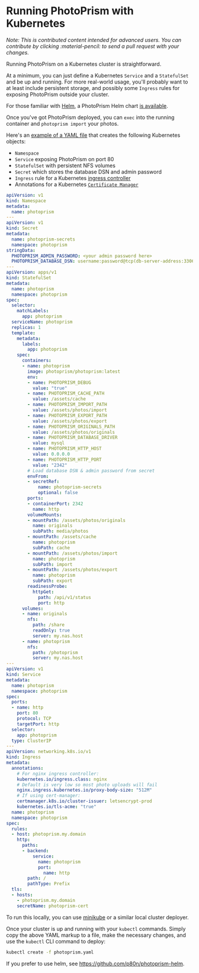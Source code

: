 # Running PhotoPrism with Kubernetes

*Note: This is contributed content intended for advanced users. You can contribute by clicking :material-pencil: to send a pull request with your changes.*

Running PhotoPrism on a Kubernetes cluster is straightforward.

At a minimum, you can just define a Kubernetes `Service` and a `StatefulSet` and be up and running.
For more real-world usage, you'll probably want to at least include persistent storage,
and possibly some `Ingress` rules for exposing PhotoPrism outside your cluster.

For those familiar with [Helm](https://helm.sh), a PhotoPrism Helm chart [is available](https://github.com/p80n/photoprism-helm).

Once you've got PhotoPrism deployed, you can `exec` into the running container and `photoprism import` your photos.

Here's an [example of a YAML file](../../developer-guide/technologies/yaml.md) that creates the
following Kubernetes objects:

- `Namespace`
- `Service` exposing PhotoPrism on port 80
- `StatefulSet` with persistent NFS volumes
- `Secret` which stores the database DSN and admin password
- `Ingress` rule for a Kubernetes [ingress controller](https://kubernetes.io/docs/concepts/services-networking/ingress-controllers/)
- Annotations for a Kubernetes [`Certificate Manager`](https://github.com/jetstack/cert-manager)

```yaml
apiVersion: v1
kind: Namespace
metadata:
  name: photoprism
---
apiVersion: v1
kind: Secret
metadata:
  name: photoprism-secrets
  namespace: photoprism
stringData:
  PHOTOPRISM_ADMIN_PASSWORD: <your admin password here>
  PHOTOPRISM_DATABASE_DSN: username:password@tcp(db-server-address:3306)/dbname?charset=utf8mb4,utf8&parseTime=true
---
apiVersion: apps/v1
kind: StatefulSet
metadata:
  name: photoprism
  namespace: photoprism
spec:
  selector:
    matchLabels:
      app: photoprism
  serviceName: photoprism
  replicas: 1
  template:
    metadata:
      labels:
        app: photoprism
    spec:
      containers:
      - name: photoprism
        image: photoprism/photoprism:latest
        env:
        - name: PHOTOPRISM_DEBUG
          value: "true"
        - name: PHOTOPRISM_CACHE_PATH
          value: /assets/cache
        - name: PHOTOPRISM_IMPORT_PATH
          value: /assets/photos/import
        - name: PHOTOPRISM_EXPORT_PATH
          value: /assets/photos/export
        - name: PHOTOPRISM_ORIGINALS_PATH
          value: /assets/photos/originals
        - name: PHOTOPRISM_DATABASE_DRIVER
          value: mysql
        - name: PHOTOPRISM_HTTP_HOST
          value: 0.0.0.0
        - name: PHOTOPRISM_HTTP_PORT
          value: "2342"
        # Load database DSN & admin password from secret
        envFrom:
        - secretRef:
            name: photoprism-secrets
            optional: false
        ports:
        - containerPort: 2342
          name: http
        volumeMounts:
        - mountPath: /assets/photos/originals
          name: originals
          subPath: media/photos
        - mountPath: /assets/cache
          name: photoprism
          subPath: cache
        - mountPath: /assets/photos/import
          name: photoprism
          subPath: import
        - mountPath: /assets/photos/export
          name: photoprism
          subPath: export
        readinessProbe:
          httpGet:
            path: /api/v1/status
            port: http
      volumes:
      - name: originals
        nfs:
          path: /share
          readOnly: true
          server: my.nas.host
      - name: photoprism
        nfs:
          path: /photoprism
          server: my.nas.host
---
apiVersion: v1
kind: Service
metadata:
  name: photoprism
  namespace: photoprism
spec:
  ports:
  - name: http
    port: 80
    protocol: TCP
    targetPort: http
  selector:
    app: photoprism
  type: ClusterIP
---
apiVersion: networking.k8s.io/v1
kind: Ingress
metadata:
  annotations:
    # For nginx ingress controller:
    kubernetes.io/ingress.class: nginx
    # Default is very low so most photo uploads will fail
    nginx.ingress.kubernetes.io/proxy-body-size: "512M"
    # If using cert-manager:
    certmanager.k8s.io/cluster-issuer: letsencrypt-prod
    kubernetes.io/tls-acme: "true"
  name: photoprism
  namespace: photoprism
spec:
  rules:
  - host: photoprism.my.domain
    http:
      paths:
      - backend:
          service:
            name: photoprism
            port:
              name: http
        path: /
        pathType: Prefix
  tls:
  - hosts:
    - photoprism.my.domain
    secretName: photoprism-cert
```

To run this locally, you can use [minikube](https://minikube.sigs.k8s.io/docs/start/)
or a similar local cluster deployer.

Once your cluster is up and running with your `kubectl` commands. Simply copy the above YAML
markup to a file, make the necessary changes, and use the `kubectl` CLI command to deploy:

```bash
kubectl create -f photoprism.yaml
```

If you prefer to use helm, see https://github.com/p80n/photoprism-helm.
